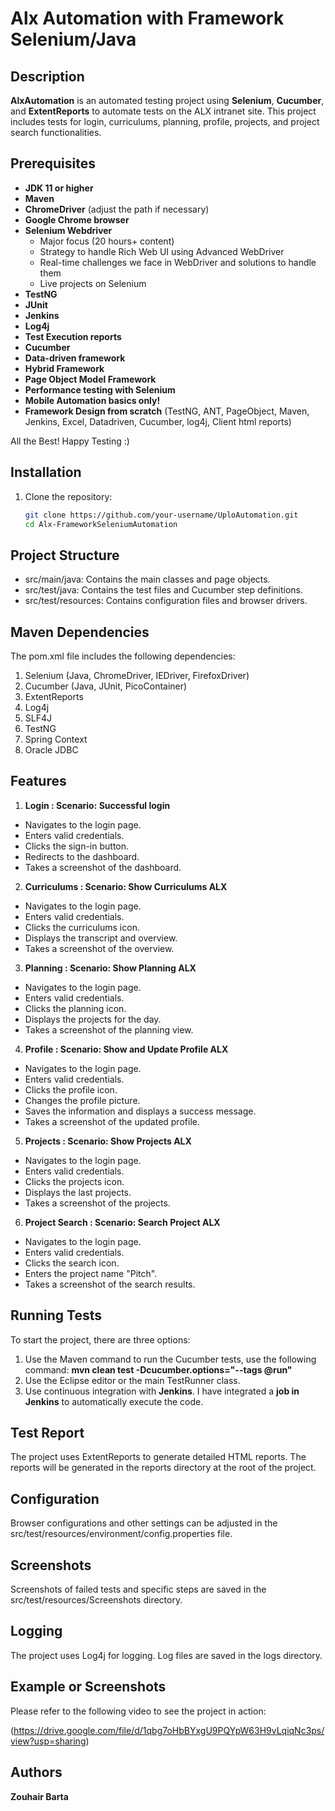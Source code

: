 # Alx Automation with Framework Selenium/Java

## Description
**AlxAutomation** is an automated testing project using **Selenium**, **Cucumber**, and **ExtentReports** to automate tests on the ALX intranet site. This project includes tests for login, curriculums, planning, profile, projects, and project search functionalities.

## Prerequisites
- **JDK 11 or higher**
- **Maven**
- **ChromeDriver** (adjust the path if necessary)
- **Google Chrome browser**
- **Selenium Webdriver**
  - Major focus (20 hours+ content)
  - Strategy to handle Rich Web UI using Advanced WebDriver
  - Real-time challenges we face in WebDriver and solutions to handle them
  - Live projects on Selenium
- **TestNG**
- **JUnit**
- **Jenkins**
- **Log4j**
- **Test Execution reports**
- **Cucumber**
- **Data-driven framework**
- **Hybrid Framework**
- **Page Object Model Framework**
- **Performance testing with Selenium**
- **Mobile Automation basics only!**
- **Framework Design from scratch** (TestNG, ANT, PageObject, Maven, Jenkins, Excel, Datadriven, Cucumber, log4j, Client html reports)

All the Best! Happy Testing :)

## Installation
1. Clone the repository:
   ```bash
   git clone https://github.com/your-username/UploAutomation.git
   cd Alx-FrameworkSeleniumAutomation

## Project Structure
  - src/main/java: Contains the main classes and page objects.
  - src/test/java: Contains the test files and Cucumber step definitions.
  - src/test/resources: Contains configuration files and browser drivers.

## Maven Dependencies
The pom.xml file includes the following dependencies:
  1. Selenium (Java, ChromeDriver, IEDriver, FirefoxDriver)
  2. Cucumber (Java, JUnit, PicoContainer)
  3. ExtentReports
  4. Log4j
  5. SLF4J
  6. TestNG
  7. Spring Context
  8. Oracle JDBC

## Features
1. **Login : Scenario: Successful login**
  - Navigates to the login page.
  - Enters valid credentials.
  - Clicks the sign-in button.
  - Redirects to the dashboard.
  - Takes a screenshot of the dashboard.
    
2. **Curriculums : Scenario: Show Curriculums ALX**
  - Navigates to the login page.
  - Enters valid credentials.
  - Clicks the curriculums icon.
  - Displays the transcript and overview.
  - Takes a screenshot of the overview.
    
3. **Planning : Scenario: Show Planning ALX**
  - Navigates to the login page.
  - Enters valid credentials.
  - Clicks the planning icon.
  - Displays the projects for the day.
  - Takes a screenshot of the planning view.
    
4. **Profile : Scenario: Show and Update Profile ALX**
  - Navigates to the login page.
  - Enters valid credentials.
  - Clicks the profile icon.
  - Changes the profile picture.
  - Saves the information and displays a success message.
  - Takes a screenshot of the updated profile.
   
5. **Projects : Scenario: Show Projects ALX**
  - Navigates to the login page.
  - Enters valid credentials.
  - Clicks the projects icon.
  - Displays the last projects.
  - Takes a screenshot of the projects.
    
6. **Project Search : Scenario: Search Project ALX**
  - Navigates to the login page.
  - Enters valid credentials.
  - Clicks the search icon.
  - Enters the project name "Pitch".
  - Takes a screenshot of the search results.

## Running Tests
To start the project, there are three options:
  1. Use the Maven command to run the Cucumber tests, use the following command:
        **mvn clean test -Dcucumber.options="--tags @run"**
  2. Use the Eclipse editor or the main TestRunner class.
  3. Use continuous integration with **Jenkins**. I have integrated a **job in Jenkins** to automatically execute the code.

## Test Report
The project uses ExtentReports to generate detailed HTML reports. The reports will be generated in the reports directory at the root of the project.

## Configuration
Browser configurations and other settings can be adjusted in the src/test/resources/environment/config.properties file.

## Screenshots
Screenshots of failed tests and specific steps are saved in the src/test/resources/Screenshots directory.

## Logging
The project uses Log4j for logging. Log files are saved in the logs directory.

## Example or Screenshots
Please refer to the following video to see the project in action: 

(https://drive.google.com/file/d/1qbg7oHbBYxgU9PQYpW63H9vLqiqNc3ps/view?usp=sharing)

## Authors
**Zouhair Barta**
